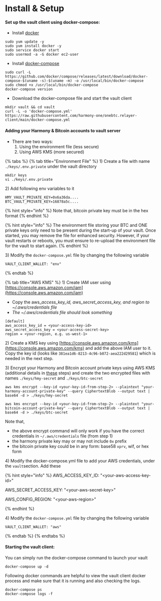 # Install & Setup

#### Set up the vault client using docker-compose:

* Install [docker](https://docs.docker.com/engine/install/)&#x20;

```
sudo yum update -y
sudo yum install docker -y
sudo service docker start
sudo usermod -a -G docker ec2-user
```

* Install [docker-compose](https://docs.docker.com/compose/install/)&#x20;

```
sudo curl -L https://github.com/docker/compose/releases/latest/download/docker-compose-$(uname -s)-$(uname -m) -o /usr/local/bin/docker-compose
sudo chmod +x /usr/local/bin/docker-compose
docker-compose version
```

* Download the docker-compose file and start the vault client

```
mkdir vault && cd vault
curl -L -o 'docker-compose.yml' https://raw.githubusercontent.com/harmony-one/onebtc.relayer-client/main/docker-compose.yml
```

#### Adding your Harmony & Bitcoin accounts to vault server

* There are two ways:&#x20;
  1. Using the environment file (less secure)
  2. Using AWS KMS (more secured)

{% tabs %}
{% tab title="Environment File" %}
1\) Create a file with name `./keys/.env.private` under the vault directory&#x20;

```
mkdir keys
vi ./keys/.env.private
```

2\) Add following env variables to it

```
HMY_VAULT_PRIVATE_KEY=0x6a36da....
BTC_VAULT_PRIVATE_KEY=16878a5c....
```

{% hint style="info" %}
Note that, bitcoin private key must be in the hex format
{% endhint %}

{% hint style="info" %}
The environment file storing your BTC and ONE private keys only need to be present during the start-up of your vault. Once started, you may remove the file for enhanced security. However, if your vault restarts or reboots, you must ensure to re-upload the environment file for the vault to start again.
{% endhint %}

3\) Modify the `docker-compose.yml` file by changing the following variable
```
VAULT_CLIENT_WALLET: "env"
```

{% endtab %}

{% tab title="AWS KMS" %}
1\) Create IAM user using [https://console.aws.amazon.com/iam](https://console.aws.amazon.com/iam)

* Copy the aws\__access\_key\_id, aws\_secret\_access\_key, and region to \~/.aws/credentials file_
* _The \~/.aws/credentials file should look something_

```
[default]
aws_access_key_id = <your-access-key-id>
aws_secret_access_key = <your-access-secret-key>
region = <your-region, e.g. us-west-1>
```



2\) Create a KMS key using [https://console.aws.amazon.com/kms](https://console.aws.amazon.com/kms) and add the above IAM user to it. Copy the key id (looks like `381ea1d6-8213-4c96-b072-aea222d29581`) which is needed in the next step.



3\) Encrypt your Harmony and Bitcoin account private keys using AWS KMS (additional details in [these](https://docs.aws.amazon.com/cli/latest/reference/kms/encrypt.html) steps) and create the two encrypted files with names `./keys/hmy-secret` and `./keys/btc-secret`

```
aws kms encrypt --key-id <your-key-id-from-step-2> --plaintext "your-harmony-account-private-key" --query CiphertextBlob --output text | base64 -d > ./keys/hmy-secret
```

```
aws kms encrypt --key-id <your-key-id-from-step-2> --plaintext "your-bitcoin-account-private-key" --query CiphertextBlob --output text | base64 -d > ./keys/btc-secret
```

Note that,

* the above encrypt command will only work if you have the correct credentials in `~/.aws/credentials` file (from step 1)
* the harmony private key may or may not include `0x` prefix
* the bitcoin private key could be in any form: base58 `xprv`, wif, or hex form



4\) Modify the docker-compose.yml file to add your AWS credentials, under the `vault`section. Add these

{% hint style="info" %}
AWS\_ACCESS\_KEY\_ID: "\<your-aws-access-key-id>"&#x20;

AWS\_SECRET\_ACCESS\_KEY: "\<your-aws-secret-key>"

AWS\_CONFIG\_REGION: "\<your-aws-region>"

{% endhint %}

4\) Modify the `docker-compose.yml` file by changing the following variable
```
VAULT_CLIENT_WALLET: "aws"
```

{% endtab %}
{% endtabs %}

#### Starting the vault client:

You can simply run the docker-compose command to launch your vault

```
docker-compose up -d
```

Following docker commands are helpful to view the vault client docker process and make sure that it is running and also checking the logs.

```
docker-compose ps
docker-compose logs -f
```
